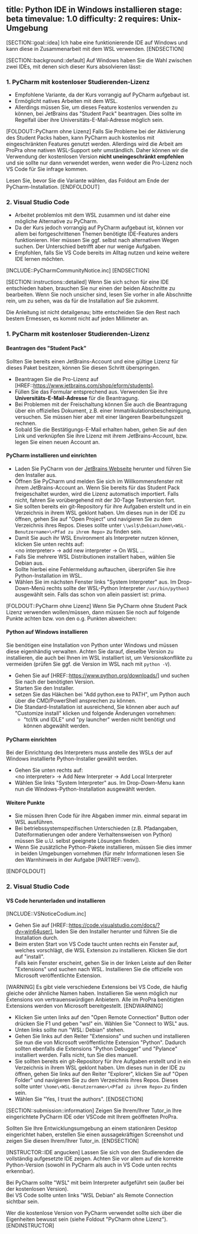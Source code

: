 title: Python IDE in Windows installieren
stage: beta
timevalue: 1.0
difficulty: 2
requires: Unix-Umgebung
---

[SECTION::goal::idea]
Ich habe eine funktionierende IDE auf Windows und kann diese in Zusammenarbeit mit dem WSL 
verwenden.
[ENDSECTION]


[SECTION::background::default]
Auf Windows haben Sie die Wahl zwischen zwei IDEs, mit denen sich dieser Kurs absolvieren lässt:


### 1. PyCharm mit kostenloser Studierenden-Lizenz

- Empfohlene Variante, da der Kurs vorrangig auf PyCharm aufgebaut ist.
- Ermöglicht natives Arbeiten mit dem WSL.
- Allerdings müssen Sie, um dieses Feature kostenlos verwenden zu können, bei JetBrains das 
  "Student Pack" beantragen.
  Dies sollte im Regelfall über ihre Universitäts-E-Mail-Adresse möglich sein.

[FOLDOUT::PyCharm ohne Lizenz]
Falls Sie Probleme bei der Aktivierung des Student Packs haben, kann PyCharm auch kostenlos mit 
eingeschränkten Features genutzt werden.
Allerdings wird die Arbeit am ProPra ohne nativen WSL-Support sehr umständlich.
Daher können wir die Verwendung der kostenlosen Version **nicht uneingeschränkt empfehlen** 
und sie sollte nur dann verwendet werden, wenn weder die Pro-Lizenz noch VS Code für Sie 
infrage kommen.

Lesen Sie, bevor Sie die Variante wählen, das Foldout am Ende der PyCharm-Installation.
[ENDFOLDOUT]


### 2. Visual Studio Code

- Arbeitet problemlos mit dem WSL zusammen und ist daher eine mögliche Alternative zu PyCharm. 
- Da der Kurs jedoch vorrangig auf PyCharm aufgebaut ist, können vor allem bei fortgeschrittenen 
  Themen benötigte IDE-Features anders funktionieren.
  Hier müssen Sie ggf. selbst nach alternativen Wegen suchen.
  Der Unterschied betrifft aber nur wenige Aufgaben.
- Empfohlen, falls Sie VS Code bereits im Alltag nutzen und keine weitere IDE lernen möchten.

[INCLUDE::PyCharmCommunityNotice.inc]
[ENDSECTION]


[SECTION::instructions::detailed]
Wenn Sie sich schon für eine IDE entschieden haben, brauchen Sie nur einen der beiden Abschnitte 
zu bearbeiten.
Wenn Sie noch unsicher sind, lesen Sie vorher in alle Abschnitte rein, um zu sehen, was da für 
die Installation auf Sie zukommt. 

Die Anleitung ist nicht detailgenau; bitte entscheiden Sie den Rest nach bestem Ermessen,
es kommt nicht auf jeden Millimeter an.


### 1. PyCharm mit kostenloser Studierenden-Lizenz


#### Beantragen des "Student Pack"

Sollten Sie bereits einen JetBrains-Account und eine gültige Lizenz für dieses Paket besitzen, 
können Sie diesen Schritt überspringen.

- Beantragen Sie die Pro-Lizenz auf [HREF::https://www.jetbrains.com/shop/eform/students].
- Füllen Sie das Formular entsprechend aus. Verwenden Sie ihre **Universitäts-E-Mail-Adresse** 
  für die Beantragung.
- Bei Problemen mit der Freischaltung können Sie auch die Beantragung über ein offizielles 
  Dokument, z.B. einer Immatrikulationsbescheinigung, versuchen.
  Sie müssen hier aber mit einer längeren Bearbeitungszeit rechnen.
- Sobald Sie die Bestätigungs-E-Mail erhalten haben, gehen Sie auf den Link und verknüpfen Sie 
  ihre Lizenz mit ihrem JetBrains-Account, bzw. legen Sie einen neuen Account an.


#### PyCharm installieren und einrichten

- Laden Sie PyCharm von der 
  [JetBrains Webseite](https://www.jetbrains.com/pycharm/download/?section=windows) herunter und 
  führen Sie den Installer aus.
- Öffnen Sie PyCharm und melden Sie sich im Willkommensfenster mit ihrem JetBrains-Account an.
  Wenn Sie bereits für das Student Pack freigeschaltet wurden, wird die Lizenz automatisch 
  importiert.
  Falls nicht, fahren Sie vorübergehend mit der 30-Tage Testversion fort.
- Sie sollten bereits ein git-Repository für ihre Aufgaben erstellt und in ein Verzeichnis in 
  ihrem WSL geklont haben.
  Um dieses nun in der IDE zu öffnen, gehen Sie auf "Open Project" und navigieren Sie zu dem 
  Verzeichnis ihres Repos.
  Dieses sollte unter `\\wsl$\Debian\home\<WSL-Benutzername>\<Pfad zu ihrem Repo>` zu finden sein.
- Damit Sie auch ihr WSL Environment als Interpreter nutzen können, klicken Sie unten rechts auf:  
  <no interpreter\> → add new interpreter → On WSL ...
- Falls Sie mehrere WSL Distributionen installiert haben, wählen Sie Debian aus.
- Sollte hierbei eine Fehlermeldung auftauchen, überprüfen Sie ihre Python-Installation im WSL.
- Wählen Sie im nächsten Fenster links "System Interpreter" aus.
  Im Drop-Down-Menü rechts sollte der WSL-Python Interpreter `/usr/bin/python3` ausgewählt sein.
  Falls das schon von allein passiert ist: prima.

[FOLDOUT::PyCharm ohne Lizenz]
Wenn Sie PyCharm ohne Student Pack Lizenz verwenden wollen/müssen, dann müssen Sie noch auf 
folgende Punkte achten bzw. von den o.g. Punkten abweichen:

#### Python auf Windows installieren

Sie benötigen eine Installation von Python unter Windows und müssen diese eigenhändig verwalten.
Achten Sie darauf, dieselbe Version zu installieren, die auch bei Ihnen im WSL installiert ist, 
um Versionskonflikte zu vermeiden (prüfen Sie ggf. die Version im WSL nach mit `python -V`).

- Gehen Sie auf [HREF::https://www.python.org/downloads/] und suchen Sie nach der benötigten 
  Version.
- Starten Sie den Installer.
- setzen Sie das Häkchen bei "Add python.exe to PATH", um Python auch über die CMD/PowerShell 
  ansprechen zu können.
- Die Standard-Installation ist ausreichend, Sie können aber auch auf "Customize install" 
  klicken und folgende Änderungen vornehmen:
    * "tcl/tk und IDLE" und "py launcher" werden nicht benötigt und können abgewählt werden.


#### PyCharm einrichten

Bei der Einrichtung des Interpreters muss anstelle des WSLs der auf Windows installierte 
Python-Installer gewählt werden.

- Gehen Sie unten rechts auf:  
  <no interpreter\> → Add New Interpreter → Add Local Interpreter
- Wählen Sie links "System Interpreter" aus.
  Im Drop-Down-Menu kann nun die Windows-Python-Installation ausgewählt werden.


#### Weitere Punkte

- Sie müssen Ihren Code für ihre Abgaben immer min. einmal separat im WSL ausführen.
- Bei betriebssystemspezifischen Unterschieden (z.B. Pfadangaben, Dateiformatierungen oder 
  andere Verhaltensweisen von Python) müssen Sie u.U. selbst geeignete Lösungen finden.
- Wenn Sie zusätzliche Python-Pakete installieren, müssen Sie dies immer in beiden Umgebungen 
  vornehmen (für mehr Informationen lesen Sie den Warnhinweis in der Aufgabe [PARTREF::venv]).

[ENDFOLDOUT]


### 2. Visual Studio Code


#### VS Code herunterladen und installieren

[INCLUDE::VSNoticeCodium.inc]

- Gehen Sie auf [HREF::https://code.visualstudio.com/docs/?dv=win64user], laden Sie den 
  Installer herunter und führen Sie die Installation durch.
- Beim ersten Start von VS Code taucht unten rechts ein Fenster auf, welches vorschlägt, die WSL 
  Extension zu installieren.
  Klicken Sie dort auf "install".  
  Falls kein Fenster erscheint, gehen Sie in der linken Leiste auf den Reiter "Extensions" und 
  suchen nach WSL.
  Installieren Sie die offizielle von Microsoft veröffentlichte Extension.

[WARNING]
Es gibt viele verschiedene Extensions bei VS Code, die häufig gleiche oder ähnliche Namen haben.
Installieren Sie wenn möglich nur Extensions von vertrauenswürdigen Anbietern. 
Alle im ProPra benötigten Extensions werden von Microsoft bereitgestellt.
[ENDWARNING]

- Klicken Sie unten links auf den "Open Remote Connection" Button oder drücken Sie F1 und geben 
  "wsl" ein.
  Wählen Sie "Connect to WSL" aus.
- Unten links sollte nun "WSL: Debian" stehen.
- Gehen Sie links auf den Reiter "Extensions" und suchen und installieren Sie nun die von 
  Microsoft veröffentlichte Extension "Python".
  Dadurch sollten ebenfalls die Extensions "Python Debugger" und "Pylance" installiert werden.
  Falls nicht, tun Sie dies manuell.
- Sie sollten bereits ein git-Repository für ihre Aufgaben erstellt und in ein Verzeichnis in 
  ihrem WSL geklont haben.
  Um dieses nun in der IDE zu öffnen, gehen Sie links auf den Reiter "Explorer", klicken Sie auf 
  "Open Folder" und navigieren Sie zu dem Verzeichnis ihres Repos.
  Dieses sollte unter `\home\<WSL-Benutzername>\<Pfad zu ihrem Repo>` zu finden sein.
- Wählen Sie "Yes, I trust the authors".
[ENDSECTION]


[SECTION::submission::information]
Zeigen Sie Ihrem/Ihrer Tutor_in Ihre eingerichtete PyCharm IDE oder VSCode mit Ihrem geöffneten 
ProPra.

Sollten Sie Ihre Entwicklungsumgebung an einem stationären Desktop eingerichtet haben, erstellen 
Sie einen aussagekräftigen Screenshot und zeigen Sie diesen Ihrem/Ihrer Tutor_in.
[ENDSECTION]

[INSTRUCTOR::IDE angucken]
Lassen Sie sich von den Studierenden die vollständig aufgesetzte IDE zeigen.
Achten Sie vor allem auf die korrekte Python-Version (sowohl in PyCharm als auch in VS Code unten 
rechts 
erkennbar).

Bei PyCharm sollte "WSL" mit beim Interpreter aufgeführt sein (außer bei der kostenlosen Version).  
Bei VS Code sollte unten links "WSL Debian" als Remote Connection sichtbar sein.

Wer die kostenlose Version von PyCharm verwendet sollte sich über die Eigenheiten bewusst sein 
(siehe Foldout "PyCharm ohne Lizenz").
[ENDINSTRUCTOR]
